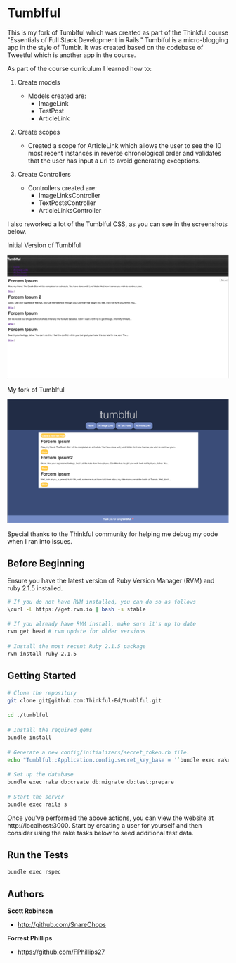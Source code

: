 Tumblful
=============
This is my fork of Tumblful which was created as part of the Thinkful course "Essentials of Full Stack Development in Rails."
Tumblful is a micro-blogging app in the style of Tumblr. It was created based on the codebase of Tweetful which is another app in the course.

As part of the course curriculum I learned how to:

1. Create models
    * Models created are:
        * ImageLink
        * TestPost
        * ArticleLink

2. Create scopes
    * Created a scope for ArticleLink which allows the user to see the 10 most recent instances in reverse chronological order and validates that the user has input a url to avoid generating exceptions.

3. Create Controllers
    * Controllers created are:
        * ImageLinksController
        * TextPostsController
        * ArticleLinksController

I also reworked a lot of the Tumblful CSS, as you can see in the screenshots below.

Initial Version of Tumblful

![Screenshot of the initial version of Tumblful](app/assets/images/InitialTumblful.png?raw=true "Initial version of Tumblful")

My fork of Tumblful

![Screenshot of my fork of Tumblful](app/assets/images/ForkedTumblful.png?raw=true "My fork of Tumblful")

Special thanks to the Thinkful community for helping me debug my code when I ran into issues.

Before Beginning
-------------

Ensure you have the latest version of Ruby Version Manager (RVM) and ruby 2.1.5 installed.

```sh
# If you do not have RVM installed, you can do so as follows
\curl -L https://get.rvm.io | bash -s stable

# If you already have RVM install, make sure it's up to date
rvm get head # rvm update for older versions

# Install the most recent Ruby 2.1.5 package
rvm install ruby-2.1.5
```

Getting Started
-------------

```sh
# Clone the repository
git clone git@github.com:Thinkful-Ed/tumblful.git

cd ./tumblful

# Install the required gems
bundle install

# Generate a new config/initializers/secret_token.rb file.
echo "Tumblful::Application.config.secret_key_base = '`bundle exec rake secret`'" > config/initializers/secret_token.rb

# Set up the database
bundle exec rake db:create db:migrate db:test:prepare

# Start the server
bundle exec rails s
```

Once you've performed the above actions, you can view the website at http://localhost:3000.
Start by creating a user for yourself and then consider using the rake tasks below to seed
additional test data.


Run the Tests
-------------

```sh
bundle exec rspec
```

Authors
-------

**Scott Robinson**
- http://github.com/SnareChops
 
**Forrest Phillips**
- https://github.com/FPhillips27
